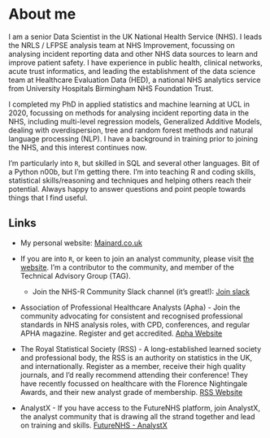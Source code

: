 About me
================

I am a senior Data Scientist in the UK National Health Service (NHS). I
leads the NRLS / LFPSE analysis team at NHS Improvement, focussing on
analysing incident reporting data and other NHS data sources to learn
and improve patient safety. I have experience in public health, clinical
networks, acute trust informatics, and leading the establishment of the
data science team at Healthcare Evaluation Data (HED), a national NHS
analytics service from University Hospitals Birmingham NHS Foundation
Trust.

I completed my PhD in applied statistics and machine learning at UCL in
2020, focussing on methods for analysing incident reporting data in the
NHS, including multi-level regression models, Generalized Additive
Models, dealing with overdispersion, tree and random forest methods and
natural language processing (NLP). I have a background in training prior
to joining the NHS, and this interest continues now.

I’m particularly into `R`, but skilled in SQL and several other
languages. Bit of a Python n00b, but I’m getting there. I’m into
teaching R and coding skills, statistical skills/reasoning and
techniques and helping others reach their potential. Always happy to
answer questions and point people towards things that I find useful.

## Links

-   My personal website: [Mainard.co.uk](https://mainard.nhs.uk)

-   If you are into `R`, or keen to join an analyst community, please
    visit [the website](https://nhsrcommunity.com/). I’m a contributor
    to the community, and member of the Technical Advisory Group (TAG).

    -   Join the NHS-R Community Slack channel (it’s great!): [Join
        slack](https://join.slack.com/t/nhsrcommunity/shared_invite/zt-arabo68y-_Uv5uU2dmtfe8mk5ing9Fg)

-   Association of Professional Healthcare Analysts (Apha) - Join the
    community advocating for consistent and recognised professional
    standards in NHS analysis roles, with CPD, conferences, and regular
    APHA magazine. Register and get accredited. [Apha
    Website](https://www.aphanalysts.org/)

-   The Royal Statistical Society (RSS) - A long-established learned
    society and professional body, the RSS is an authority on statistics
    in the UK, and internationally. Register as a member, receive their
    high quality journals, and I’d really recommend attending their
    conference! They have recently focussed on healthcare with the
    Florence Nightingale Awards, and their new analyst grade of
    membership. [RSS Website](https://www.rss.org.uk/)

-   AnalystX - If you have access to the FutureNHS platform, join
    AnalystX, the analyst community that is drawing all the strand
    together and lead on training and skills. [FutureNHS -
    AnalystX](https://future.nhs.uk/system/login?nextURL=%2Fconnect%2Eti%2FDataAnalytics%2Fgrouphome)
